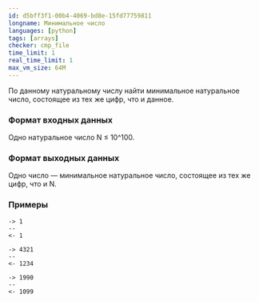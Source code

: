 ```yaml
---
id: d5bff3f1-00b4-4069-bd8e-15fd77759811
longname: Минимальное число
languages: [python]
tags: [arrays]
checker: cmp_file
time_limit: 1
real_time_limit: 1
max_vm_size: 64M
---
```



По данному натуральному числу найти минимальное натуральное число, состоящее из тех же цифр, что и данное.

### Формат входных данных

Одно натуральное число N ≤ 10^100.

### Формат выходных данных

Одно число — минимальное натуральное число, состоящее из тех же цифр, что и N.

### Примеры

```
-> 1
--
<- 1
```

```
-> 4321
--
<- 1234
```

```
-> 1990
--
<- 1099
```
